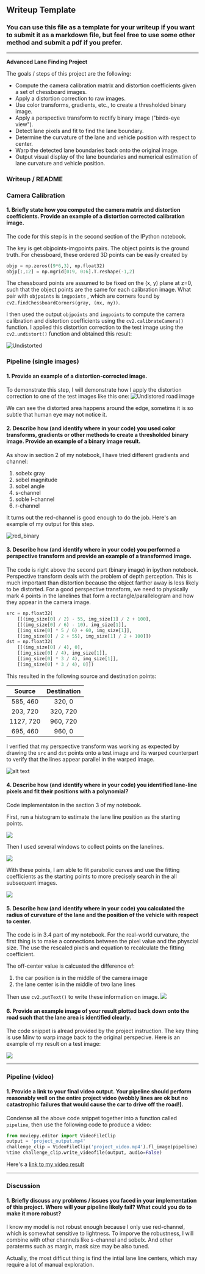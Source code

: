 ## Writeup Template

### You can use this file as a template for your writeup if you want to submit it as a markdown file, but feel free to use some other method and submit a pdf if you prefer.

---

**Advanced Lane Finding Project**

The goals / steps of this project are the following:

* Compute the camera calibration matrix and distortion coefficients given a set of chessboard images.
* Apply a distortion correction to raw images.
* Use color transforms, gradients, etc., to create a thresholded binary image.
* Apply a perspective transform to rectify binary image ("birds-eye view").
* Detect lane pixels and fit to find the lane boundary.
* Determine the curvature of the lane and vehicle position with respect to center.
* Warp the detected lane boundaries back onto the original image.
* Output visual display of the lane boundaries and numerical estimation of lane curvature and vehicle position.

[//]: # (Image References)

[image1]: ./output_images/undistort.png "Undistorted"
[image2]: ./output_images/undistorted_example.png "Road Transformed"
[image3]: ./output_images/red_binary.png "Binary Example"
[image4]: ./output_images/warp_image.jpg "Warp Example"
[image5]: ./examples/color_fit_lines.jpg "Fit Visual"
[image6]: ./examples/example_output.jpg "Output"
[video1]: ./project_video.mp4 "Video"


### Writeup / README


### Camera Calibration

#### 1. Briefly state how you computed the camera matrix and distortion coefficients. Provide an example of a distortion corrected calibration image.

The code for this step is in the second section of the IPython notebook.

The key is get objpoints-imgpoints pairs. The object points is the ground truth. For chessboard, these ordered 3D points can be easily created by 

```python
objp = np.zeros((9*6,3), np.float32)
objp[:,:2] = np.mgrid[0:9, 0:6].T.reshape(-1,2) 
```

The chessboard points are assumed to be fixed on the (x, y) plane at z=0, such that the object points are the same for each calibration image.  What pair with `objpoints` is  `imgpoints` , which are corners found by `cv2.findChessboardCorners(gray, (nx, ny))`.

I then used the output `objpoints` and `imgpoints` to compute the camera calibration and distortion coefficients using the `cv2.calibrateCamera()` function. 
I applied this distortion correction to the test image using the `cv2.undistort()` function and obtained this result: 

![Undistorted][image1]

### Pipeline (single images)

#### 1. Provide an example of a distortion-corrected image.

To demonstrate this step, I will demonstrate how I apply the distortion correction to one of the test images like this one:
![Undistored road image][image2]

We can see the distorted area happens around the edge, sometims it is so subtle that human eye may not notice it. 

#### 2. Describe how (and identify where in your code) you used color transforms, gradients or other methods to create a thresholded binary image.  Provide an example of a binary image result.

As show in section 2 of my notebook, I have tried different gradients and channel:

1. sobelx gray
2. sobel magnitude
3. sobel angle
4. s-channel
5. soble l-channel
6. r-channel

It turns out the red-channel is good enough to do the job. Here's an example of my output for this step.  

![red_binary][image3]

#### 3. Describe how (and identify where in your code) you performed a perspective transform and provide an example of a transformed image.

The code is right above the second part (binary image) in ipython notebook.
Perspective transform deals with the problem of depth perception. This is much important than distortion because the object farther away is less likely to be distorted. For a good perspective transform, we need to physically mark 4 points in the lanelines that form a rectangle/parallelogram and how they appear in the camera image.

```python
src = np.float32(
    [[(img_size[0] / 2) - 55, img_size[1] / 2 + 100],
    [((img_size[0] / 6) - 10), img_size[1]],
    [(img_size[0] * 5 / 6) + 60, img_size[1]],
    [(img_size[0] / 2 + 55), img_size[1] / 2 + 100]])
dst = np.float32(
    [[(img_size[0] / 4), 0],
    [(img_size[0] / 4), img_size[1]],
    [(img_size[0] * 3 / 4), img_size[1]],
    [(img_size[0] * 3 / 4), 0]])
```

This resulted in the following source and destination points:

| Source        | Destination   | 
|:-------------:|:-------------:| 
| 585, 460      | 320, 0        | 
| 203, 720      | 320, 720      |
| 1127, 720     | 960, 720      |
| 695, 460      | 960, 0        |

I verified that my perspective transform was working as expected by drawing the `src` and `dst` points onto a test image and its warped counterpart to verify that the lines appear parallel in the warped image.

![alt text][image4]

#### 4. Describe how (and identify where in your code) you identified lane-line pixels and fit their positions with a polynomial?


Code implementaton in the section 3 of my notebook.

First, run a histogram to estimate the lane line position as the starting points.

![](output_images/histogram.png)

Then I used several windows to collect points on the lanelines. 

![](output_images/window_search.png)

With these points, I am able to fit parabolic curves and use the fitting coefficients as the starting points to more precisely search in the all subsequent images.

![](output_images/fitting.jpg)


#### 5. Describe how (and identify where in your code) you calculated the radius of curvature of the lane and the position of the vehicle with respect to center.
The code is in 3.4 part of my notebook.
For the real-world curvature, the first thing is to make a connections between the pixel value and the physcial size. The use the rescaled pixels and equation to recalculate the fitting coefficient.

The off-center value is calcuated the difference of:

1. the car position is in the middle of the camera image
2. the lane center is in the middle of two lane lines

Then use `cv2.putText()` to write these information on image.
![](./output_images/radius.png)

#### 6. Provide an example image of your result plotted back down onto the road such that the lane area is identified clearly.

The code snippet is alread provided by the project instruction. The key thing is use   Minv to warp image back to the original perspecive. Here is an example of my result on a test image:


![](./output_images/final_draw.png)

---

### Pipeline (video)

#### 1. Provide a link to your final video output.  Your pipeline should perform reasonably well on the entire project video (wobbly lines are ok but no catastrophic failures that would cause the car to drive off the road!).


Condense all the above code snippet together into a function called `pipeline`, then use the following code to produce a video:

```python
from moviepy.editor import VideoFileClip
output = 'project_output.mp4'
challenge_clip = VideoFileClip('project_video.mp4').fl_image(pipeline)
%time challenge_clip.write_videofile(output, audio=False)
```
Here's a [link to my video result](./project_output.mp4)

---

### Discussion

#### 1. Briefly discuss any problems / issues you faced in your implementation of this project.  Where will your pipeline likely fail?  What could you do to make it more robust?

I know my model is not robust enough because I only use red-channel, which is somewhat sensitive to lightness.  To imporve the robustness, I will combine with other channels like s-channel and sobelx. And other paraterms such as margin, mask size may be also tuned. 

Actually, the most difficut thing is find the intial lane line centers, which may require a lot of manual exploration.
